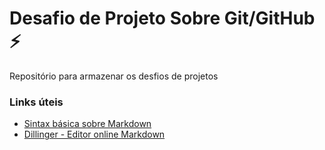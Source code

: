 # Desafio de Projeto Sobre Git/GitHub ⚡
Repositório para armazenar os desfios de projetos

### Links úteis
- [Sintax básica sobre Markdown](https://www.markdownguide.org/)
- [Dillinger - Editor online Markdown](https://dillinger.io/)

